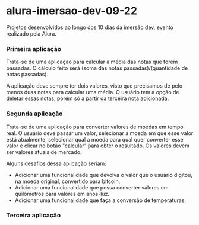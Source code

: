 # alura-imersao-dev-09-22

Projetos desenvolvidos ao longo dos 10 dias da imersão dev, evento realizado pela Alura.

### Primeira aplicação

Trata-se de uma aplicação para calcular a média das notas que forem passadas. O cálculo feito será (soma das notas passadas)/(quantidade de notas passadas).

A aplicação deve sempre ter dois valores, visto que precisamos de pelo menos duas notas para calcular uma média. O usuário tem a opção de deletar essas notas, porém só a partir da terceira nota adicionada.

### Segunda aplicação

Trata-se de uma aplicação para converter valores de moedas em tempo real. O usuário deve passar um valor, selecionar a moeda em que esse valor está atualmente, selecionar qual a moeda para qual quer converter esse valor e clicar no botão "calcular" para obter o resultado. Os valores devem ser valores atuais de mercado.

Alguns desafios dessa aplicação seriam:

- Adicionar uma funcionalidade que devolva o valor que o usuário digitou, na moeda original, convertido para bitcoin;
- Adicionar uma funcionalidade que possa converter valores em quilômetros para valores em anos-luz.
- Adicionar uma funcionalidade que faça a conversão de temperaturas;

### Terceira aplicação

